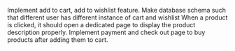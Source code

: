 Implement add to cart, add to wishlist feature.
Make database schema such that different user has different instance of cart and wishlist
When a product is clicked, it should open a dedicated page to display the product description properly.
Implement payment and check out page to buy products after adding them to cart.
